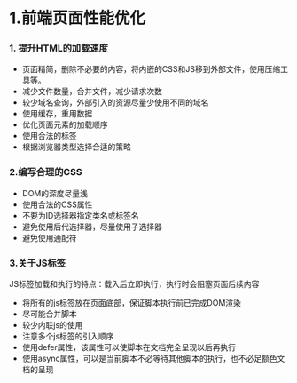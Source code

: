 # 1.前端页面性能优化
### 1. 提升HTML的加载速度
* 页面精简，删除不必要的内容，将内嵌的CSS和JS移到外部文件，使用压缩工具等。
* 减少文件数量，合并文件，减少请求次数
* 较少域名查询，外部引入的资源尽量少使用不同的域名
* 使用缓存，重用数据
* 优化页面元素的加载顺序
* 使用合法的标签
* 根据浏览器类型选择合适的策略

### 2.编写合理的CSS
* DOM的深度尽量浅
* 使用合法的CSS属性
* 不要为ID选择器指定类名或标签名
* 避免使用后代选择器，尽量使用子选择器
* 避免使用通配符

### 3.关于JS标签
JS标签加载和执行的特点：载入后立即执行，执行时会阻塞页面后续内容
* 将所有的js标签放在页面底部，保证脚本执行前已完成DOM渲染
* 尽可能合并脚本
* 较少内联js的使用
* 注意多个js标签的引入顺序
* 使用defer属性，该属性可以使脚本在文档完全呈现以后再执行
* 使用async属性，可以是当前脚本不必等待其他脚本的执行，也不必足额色文档的呈现